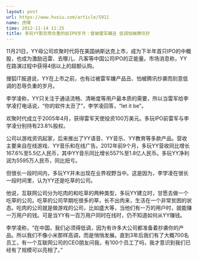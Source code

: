 ```yaml
---
layout: post
url: https://www.huxiu.com/article/5911
name: 虎嗅
time: 2012-11-14 11:25
title: 多玩YY那忍辱负重的前IPO岁月：曾被雷军嫌丑 低调怕被腾讯抄
---
```

11月21日，YY母公司欢聚时代将在美国纳斯达克上市，成为下半年首只IPO的中概股，也成为激励迅雷、去哪儿、凡客等中国公司IPO的正能量。市场消息称，YY在路演过程中获得4倍以上的超额认购。

搜狐IT报道说，YY在上市之前，也有过被雷军嫌产品丑、怕被腾讯抄袭而刻意低调的忍辱负重的岁月。

李学凌称，YY只关注于通话流畅、清晰度等用户最本质的需要，所以当雷军给李学凌打电话说，“你的软件太丑了”，李学凌回答，“let it be”。

欢聚时代成立于2005年4月，获得雷军天使投资100万美元。多玩IPO前雷军与李学凌分别持有23.8%股权。

公司以游戏资讯起家，后来推出了YY语音、YY音乐、YY教育等多款产品。营收主要来自在线游戏、YY音乐和在线广告。2012年前9个月，多玩YY营收同比增长167.6%至5.5亿人民币，其中YY音乐同比增长557%至1.8亿人民币。多玩YY净利润为5595万人民币，同比扭亏。

但很长一段时间内，多玩YY并未出现在业界视野当中。这是因为，李学凌在很长一段时间里，认为YY还是吃草的公司。

他说，互联网公司分为吃肉的和吃草的两种类型，多玩YY建立时，甘愿去做一个吃草的公司。吃草的公司早期吃很多的草，长不出肉来，生活在一个非常贫困的状态。吃肉的公司就是做游戏的公司，比如盛大等，当他们有一万的用户时，就能赚一万用户的钱。可是当YY有一百万用户同时在线时，仍不知道如何从YY赚钱。

李学凌称，“在中国，我们必须得低调，因为有许多大公司都准备着抄袭你的产品。所以我们不像小米那样高调，而是悄悄发展。直到3年后我们有了大概700名员工，有一个互联网公司的CEO朋友问我，有100个员工了吗，我才意识到我们已经有了规模可以亮相了。”

